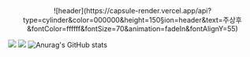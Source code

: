 <div align="center">
  ![header](https://capsule-render.vercel.app/api?type=cylinder&color=000000&height=150&section=header&text=주상후&fontColor=ffffff&fontSize=70&animation=fadeIn&fontAlignY=55)
</div>

<a href="https://github.com/learnttuce0321" target="_blank"><img src="https://img.shields.io/badge/React-61DAFB?style=flat-squart&logo=react&logoColor=white"/></a>
<a href="https://github.com/learnttuce0321" target="_blank"><img src="https://img.shields.io/badge/Redux-764ABC?style=flat-squart&logo=redux&logoColor=white"/></a>
![Anurag's GitHub stats](https://github-readme-stats.vercel.app/api?username=learnttuce0321&show_icons=true&theme=radical)


